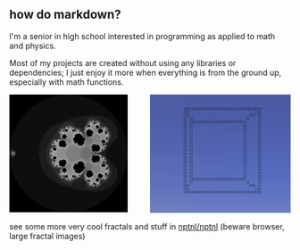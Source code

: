 ## **how do markdown?**

I'm a senior in high school interested in programming as applied to math and physics.


Most of my projects are created without using any libraries or dependencies; I just enjoy it more when everything is from the ground up, especially with math functions.

<img src="./cube.gif" width="50%" align="right">
<img src="./tan-star.png" width="42%">

see some more very cool fractals and stuff in [nptnl/nptnl](https://github.com/nptnl/nptnl)
(beware browser, large fractal images)
